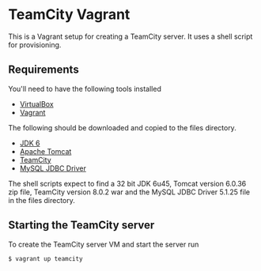 # TeamCity Vagrant

This is a Vagrant setup for creating a TeamCity server. It uses a shell script for provisioning.

## Requirements

You'll need to have the following tools installed

* [VirtualBox](https://www.virtualbox.org/wiki/Downloads)
* [Vagrant](http://vagrantup.com/)

The following should be downloaded and copied to the files directory.

* [JDK 6](http://www.oracle.com/technetwork/java/javasebusiness/downloads/java-archive-downloads-javase6-419409.html)
* [Apache Tomcat](http://tomcat.apache.org/download-60.cgi)
* [TeamCity](http://www.jetbrains.com/teamcity/download/index.html)
* [MySQL JDBC Driver](http://dev.mysql.com/downloads/connector/j)

The shell scripts expect to find a 32 bit JDK 6u45, Tomcat version 6.0.36 zip file, TeamCity version 8.0.2 war and
the MySQL JDBC Driver 5.1.25 file in the files directory.

## Starting the TeamCity server

To create the TeamCity server VM and start the server run

    $ vagrant up teamcity
